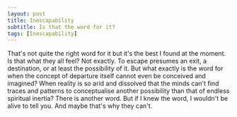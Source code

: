 ```yaml
---
layout: post
title: Inescapability
subtitle: Is that the word for it?
tags: [Inescapability]
---
```


That's not quite the right word for it but it's the best I found at the moment.
Is that what they all feel?
Not exactly.
To escape presumes an exit, a destination, or at least the possibility of it.
But what exactly is the word for when the concept of departure itself cannot even be conceived and imagined?
When reality is so arid and dissolved that the minds can't find traces and patterns to conceptualise another possibility than that of endless spiritual inertia?
There is another word.
But if I knew the word, I wouldn't be alive to tell you.
And maybe that's why they can't.

